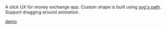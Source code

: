 A slick UX for money exchange app. Custom shape is built using [svg's path](https://developer.mozilla.org/en/docs/Web/SVG/Tutorial/Paths). Support dragging around animation.

[demo](https://tuanngominh.github.io/find-exchange)